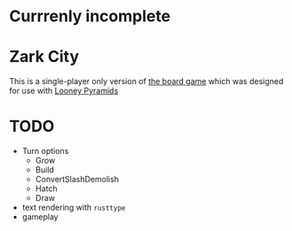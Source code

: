 # Currrenly incomplete

# Zark City

This is a single-player only version of [the board game](http://www.looneylabs.com/rules/zark-city) which was designed for use with [Looney Pyramids](http://www.looneylabs.com/looney-pyramids)

# TODO
* Turn options
  * Grow
  * Build
  * ConvertSlashDemolish
  * Hatch
  * Draw
* text rendering with `rusttype`
* gameplay

